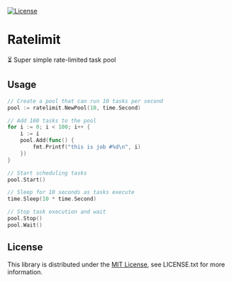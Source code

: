[![License](https://img.shields.io/github/license/joshdk/ratelimit.svg)](https://opensource.org/licenses/MIT)

# Ratelimit

⏳ Super simple rate-limited task pool

## Usage

```go
// Create a pool that can run 10 tasks per second
pool := ratelimit.NewPool(10, time.Second)

// Add 100 tasks to the pool
for i := 0; i < 100; i++ {
	i := i
	pool.Add(func() {
		fmt.Printf("this is job #%d\n", i)
	})
}

// Start scheduling tasks
pool.Start()

// Sleep for 10 seconds as tasks execute
time.Sleep(10 * time.Second)

// Stop task execution and wait
pool.Stop()
pool.Wait()
```

## License

This library is distributed under the [MIT License](https://opensource.org/licenses/MIT), see LICENSE.txt for more information.